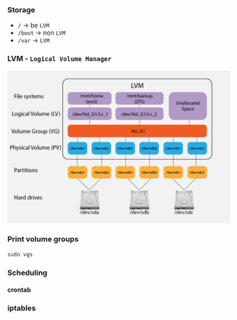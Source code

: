 ### Storage
- `/` ->  be `LVM`
- `/boot` -> non `LVM`
- `/var` ->  `LVM` 



### LVM - `Logical Volume Manager`

![LVM](assets/LVM_component.webp)

### Print volume groups
```sh
sudo vgs
```



### Scheduling
#### crontab


### iptables
